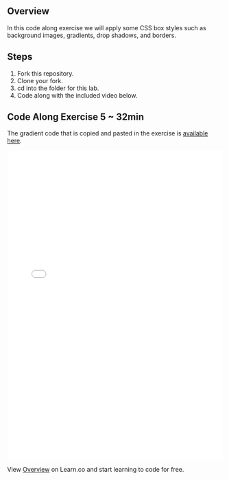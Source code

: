 ## Overview

In this code along exercise we will apply some CSS box styles such as background images, gradients, drop shadows, and  borders.

## Steps

1. Fork this repository.
2. Clone your fork.
3. cd into the folder for this lab.
4. Code along with the included video below.

## Code Along Exercise 5 ~ 32min

The gradient code that is copied and pasted in the exercise is [available here](https://gist.github.com/jongrover/9537551).

<iframe width="100%" height="720" src="//www.youtube.com/embed/Y4El1I-hagQ?rel=0&controls=1&showinfo=1" frameborder="0" allowfullscreen></iframe>

<p data-visibility='hidden'>View <a href='https://learn.co/lessons/fe-code-along-ex-5' title='Overview'>Overview</a> on Learn.co and start learning to code for free.</p>
